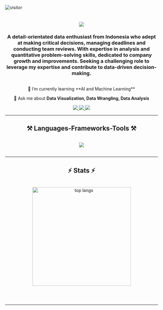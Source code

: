 ![visitor](https://komarev.com/ghpvc/?username=astoadhi)


<h1 align="center">
    <img src="https://readme-typing-svg.herokuapp.com/?font=Righteous&size=35&center=true&vCenter=true&width=500&height=70&duration=4000&lines=Hi+There!+👋;+I'm+Triasto+Adhinugroho!;" />
</h1>

<h3 align="center">A detail-orientated data enthusiast from Indonesia who adept at making critical decisions, managing deadlines and conducting team reviews. With expertise in analysis and quantitative problem-solving skills, dedicated to company growth and improvements. Seeking a challenging role to leverage my expertise and contribute to data-driven decision-making. </h3>

<br/>

<div align="center">
 🌱 I’m currently learning **AI and Machine Learning**

💬 Ask me about **Data Visualization, Data Wrangling, Data Analysis**

 </div>
 
<div align="center"> 
  <a href="mailto:asto.adhinugroho@gmail.com">
    <img src="https://img.shields.io/badge/Gmail-333333?style=for-the-badge&logo=gmail&logoColor=red" />
  </a>
  <a href="https://linkedin.com/in/triasto-adhinugroho" target="_blank">
    <img src="https://img.shields.io/badge/LinkedIn-0077B5?style=for-the-badge&logo=linkedin&logoColor=white" target="_blank" />
  </a>
  <a href="https://astoadhi.github.io" target="_blank">
     <img src="https://img.shields.io/badge/Portfolio-FF5722?style=for-the-badge&logo=todoist&logoColor=white" target="_blank" /> <!-- sqlite, safari, google-chrome are other good icon options -->
  </a>
</div>

 <hr/>
 
<h2 align="center">⚒️ Languages-Frameworks-Tools ⚒️</h2>
<br/>
<div align="center">
    <img src="https://skillicons.dev/icons?i=mysql,postgres,py,sklearn,vscode,r" /><br>
</div>

<br/>

<hr/>

<h2 align="center">⚡ Stats ⚡</h2>
<br>
<div align=center>
  <img width=325 align="center" src="https://github-readme-stats.vercel.app/api/top-langs/?username=astoadhi&theme=vue-dark&show_icons=true&hide_border=true&layout=compact" alt="top langs" />
</div>

<br/><br/>
<hr/>

<br/>
